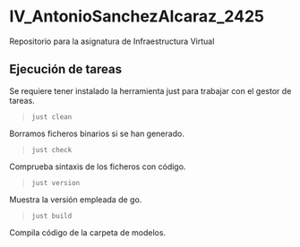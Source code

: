 # IV_AntonioSanchezAlcaraz_2425
Repositorio para la asignatura de Infraestructura Virtual

## Ejecución de tareas
Se requiere tener instalado la herramienta just para trabajar con el gestor de tareas.

> `just clean`

Borramos ficheros binarios si se han generado.

> `just check`

Comprueba sintaxis de los ficheros con código.

> `just version`

Muestra la versión empleada de go.

> `just build`

Compila código de la carpeta de modelos.
